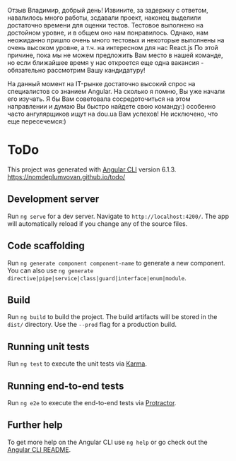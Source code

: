 Отзыв 
Владимир, добрый день!
Извините, за задержку с ответом, навалилось много работы, зсдавали проект, 
наконец выделили достаточно времени для оценки тестов.
Тестовое выполнено на достойном уровне, и в общем оно нам понравилось.
Однако, нам неожиданно пришло очень много тестовых и некоторые выполнены на 
очень высоком уровне, а т.ч. на интересном для нас React.js
По этой причине, пока мы не можем предложить Вам место в нашей команде, но 
если ближайшее время у нас откроется еще одна вакансия - обязательно 
рассмотрим Вашу кандидатуру!

На данный момент на IT-рынке достаточно высокий спрос на специалистов со 
знанием Angular. На сколько я помню, Вы уже начали его изучать. Я бы Вам 
советовала сосредоточиться на этом направлении и думаю Вы быстро найдете свою 
команду:)
особенно часто ангулярщиков ищут на dou.ua
Вам успехов! Не исключено, что еще пересечемся:)

# ToDo

This project was generated with [Angular CLI](https://github.com/angular/angular-cli) version 6.1.3.
https://nomdeplumvovan.github.io/todo/ 

## Development server

Run `ng serve` for a dev server. Navigate to `http://localhost:4200/`. The app will automatically reload if you change any of the source files.

## Code scaffolding

Run `ng generate component component-name` to generate a new component. You can also use `ng generate directive|pipe|service|class|guard|interface|enum|module`.

## Build

Run `ng build` to build the project. The build artifacts will be stored in the `dist/` directory. Use the `--prod` flag for a production build.

## Running unit tests

Run `ng test` to execute the unit tests via [Karma](https://karma-runner.github.io).

## Running end-to-end tests

Run `ng e2e` to execute the end-to-end tests via [Protractor](http://www.protractortest.org/).

## Further help

To get more help on the Angular CLI use `ng help` or go check out the [Angular CLI README](https://github.com/angular/angular-cli/blob/master/README.md).
